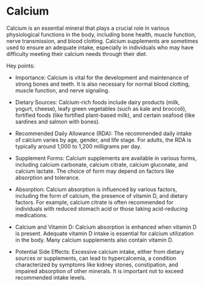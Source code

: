 # Calcium

Calcium is an essential mineral that plays a crucial role in various physiological functions in the body, including bone health, muscle function, nerve transmission, and blood clotting. Calcium supplements are sometimes used to ensure an adequate intake, especially in individuals who may have difficulty meeting their calcium needs through their diet.

Hey points:

* Importance: Calcium is vital for the development and maintenance of strong bones and teeth. It is also necessary for normal blood clotting, muscle function, and nerve signaling.

* Dietary Sources: Calcium-rich foods include dairy products (milk, yogurt, cheese), leafy green vegetables (such as kale and broccoli), fortified foods (like fortified plant-based milk), and certain seafood (like sardines and salmon with bones).

* Recommended Daily Allowance (RDA): The recommended daily intake of calcium varies by age, gender, and life stage. For adults, the RDA is typically around 1,000 to 1,200 milligrams per day.

* Supplement Forms: Calcium supplements are available in various forms, including calcium carbonate, calcium citrate, calcium gluconate, and calcium lactate. The choice of form may depend on factors like absorption and tolerance.

* Absorption: Calcium absorption is influenced by various factors, including the form of calcium, the presence of vitamin D, and dietary factors. For example, calcium citrate is often recommended for individuals with reduced stomach acid or those taking acid-reducing medications.

* Calcium and Vitamin D: Calcium absorption is enhanced when vitamin D is present. Adequate vitamin D intake is essential for calcium utilization in the body. Many calcium supplements also contain vitamin D.

* Potential Side Effects: Excessive calcium intake, either from dietary sources or supplements, can lead to hypercalcemia, a condition characterized by symptoms like kidney stones, constipation, and impaired absorption of other minerals. It is important not to exceed recommended intake levels.
